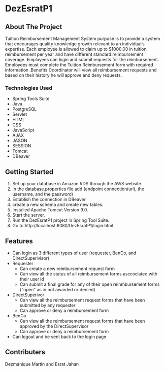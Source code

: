 # DezEsratP1 #

## About The Project ##

  Tuition Reimbursement Management System purpose  is to provide a system that encourages quality knowledge growth relevant to an individual’s expertise. Each employee is allowed to claim up to $1000.00 in tuition reimbursement per year and  have different standard reimbursement coverage. Employees can login and submit requests for the reimbursement. Employees must complete the Tuition Reimbursement form with required information .Benefits Coordinator will view all reimbursement requests and based on their history he will approve and deny requests.

  ### Technologies Used ###
  
  - Spring Tools Suite
  - Java
  - PostgreSQL
  - Servlet
  - HTML
  - CSS
  - JavaScript
  - AJAX
  - JASON
  - SESSION
  - Tomcat
  - DBeaver
  
## Getting Started ##

 1. Set up your database in Amazon RDS through the AWS website.
 2. In the database.properties file add (endpoint connection(url), the username, and the password)
 3. Establish the connection in DBeaver
 4. create a new schema and create new tables.
 5. Installed Apache Tomcat Version 9.0.
 6. Start the server.
 7. Run the DezEsratP1 project in Spring Tool Suite.
 8. Go to http://localhost:8080/DezEsratP1/login.html
  
## Features ##
 -  Can login as 3 different types of user (requester, BenCo, and DirectSuperivisor)
 -  Requester 
    - Can create a new reimbursement request form
    - Can view all the status of all reimbursement forms asccociated with their user id
    - Can submit a final grade for any of their open reinmbursement forms ("open" as in not awarded or denied)
 - DirectSuperivor
    - Can view all the reimbursement request forms that have been submitted by any requester
    - Can approve or deny a reimbursement form
 - BenCo
    - Can view all the reimbursement request forms that have been approved by the DirectSupervisor
    - Can approve or deny a reimbursement form
 - Can logout and be sent back to the login page
 
## Contributers ##
Dezmanique Martin and Esrat Jahan
